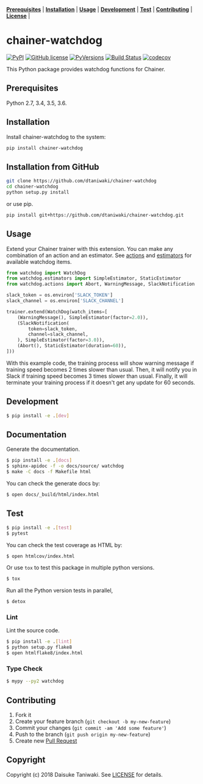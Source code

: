 **[Prerequisites](#prerequisites)** |
**[Installation](#installation)** |
**[Usage](#usage)** |
**[Development](#development)** |
**[Test](#test)** |
**[Contributing](#contributing)** |
**[License](#license)** |

# chainer-watchdog

[![PyPI][pypi-image]][pypi-link]
[![GitHub license][license-image]][license-link]
[![PyVersions][pyversions-image]][pypi-link]
[![Build Status][build-image]][build-link]
[![codecov][cov-image]][cov-link]

This Python package provides watchdog functions for Chainer.

## Prerequisites

Python 2.7, 3.4, 3.5, 3.6.

## Installation

Install chainer-watchdog to the system:

```sh
pip install chainer-watchdog
```

## Installation from GitHub

```sh
git clone https://github.com/dtaniwaki/chainer-watchdog
cd chainer-watchdog
python setup.py install
```

or use pip.

```sh
pip install git+https://github.com/dtaniwaki/chainer-watchdog.git
```

## Usage

Extend your Chainer trainer with this extension. You can make any combination of an action and an estimator. See [actions](watchdog/actions.py) and [estimators](watchdog/estimators.py) for available watchdog items.

```python
from watchdog import WatchDog
from watchdog.estimators import SimpleEstimator, StaticEstimator
from watchdog.actions import Abort, WarningMessage, SlackNotification

slack_token = os.environ['SLACK_TOKEN']
slack_channel = os.environ['SLACK_CHANNEL']

trainer.extend(WatchDog(watch_items=[
    (WarningMessage(), SimpleEstimator(factor=2.0)),
    (SlackNotification(
        token=slack_token,
        channel=slack_channel,
    ), SimpleEstimator(factor=3.0)),
    (Abort(), StaticEstimator(duration=60)),
]))
```

With this example code, the training process will show warning message if training speed becomes 2 times slower than usual. Then, it will notify you in Slack if training speed becomes 3 times slower than usual. Finally, it will terminate your training process if it doesn't get any update for 60 seconds.

## Development

```sh
$ pip install -e .[dev]
```

## Documentation

Generate the documentation.

```sh
$ pip install -e .[docs]
$ sphinx-apidoc -f -o docs/source/ watchdog
$ make -C docs -f Makefile html
```

You can check the generate docs by:

```sh
$ open docs/_build/html/index.html
```

## Test

```sh
$ pip install -e .[test]
$ pytest
```

You can check the test coverage as HTML by:

```sh
$ open htmlcov/index.html
```

Or use `tox` to test this package in multiple python versions.

```sh
$ tox
```

Run all the Python version tests in parallel,

```sh
$ detox
```


### Lint

Lint the source code.

```sh
$ pip install -e .[lint]
$ python setup.py flake8
$ open htmlflake8/index.html
```

### Type Check

```sh
$ mypy --py2 watchdog
```

## Contributing

1. Fork it
2. Create your feature branch (`git checkout -b my-new-feature`)
3. Commit your changes (`git commit -am 'Add some feature'`)
4. Push to the branch (`git push origin my-new-feature`)
5. Create new [Pull Request](../../pull/new/master)

## Copyright

Copyright (c) 2018 Daisuke Taniwaki. See [LICENSE](LICENSE) for details.


[pypi-image]:  https://img.shields.io/pypi/v/chainer-watchdog.svg
[pypi-link]:   https://pypi.python.org/pypi/chainer-watchdog
[license-image]: https://img.shields.io/github/license/dtaniwaki/chainer-watchdog.svg
[license-link]:  https://github.com/dtaniwaki/chainer-watchdog
[pyversions-image]: https://img.shields.io/pypi/pyversions/chainer-watchdog.svg
[build-image]: https://travis-ci.org/dtaniwaki/chainer-watchdog.svg
[build-link]:  https://travis-ci.org/dtaniwaki/chainer-watchdog
[cov-image]:   https://codecov.io/gh/dtaniwaki/chainer-watchdog/branch/master/graph/badge.svg
[cov-link]:    https://codecov.io/gh/dtaniwaki/chainer-watchdog
